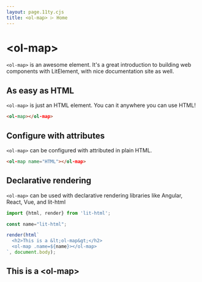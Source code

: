 ```yaml
---
layout: page.11ty.cjs
title: <ol-map> ⌲ Home
---
```


# &lt;ol-map>

`<ol-map>` is an awesome element. It's a great introduction to building web components with LitElement, with nice documentation site as well.

## As easy as HTML

<section class="columns">
  <div>

`<ol-map>` is just an HTML element. You can it anywhere you can use HTML!

```html
<ol-map></ol-map>
```

  </div>
  <div>

<ol-map></ol-map>

  </div>
</section>

## Configure with attributes

<section class="columns">
  <div>

`<ol-map>` can be configured with attributed in plain HTML.

```html
<ol-map name="HTML"></ol-map>
```

  </div>
  <div>

<ol-map name="HTML"></ol-map>

  </div>
</section>

## Declarative rendering

<section class="columns">
  <div>

`<ol-map>` can be used with declarative rendering libraries like Angular, React, Vue, and lit-html

```js
import {html, render} from 'lit-html';

const name="lit-html";

render(html`
  <h2>This is a &lt;ol-map&gt;</h2>
  <ol-map .name=${name}></ol-map>
`, document.body);
```

  </div>
  <div>

<h2>This is a &lt;ol-map&gt;</h2>
<ol-map name="lit-html"></ol-map>

  </div>
</section>
